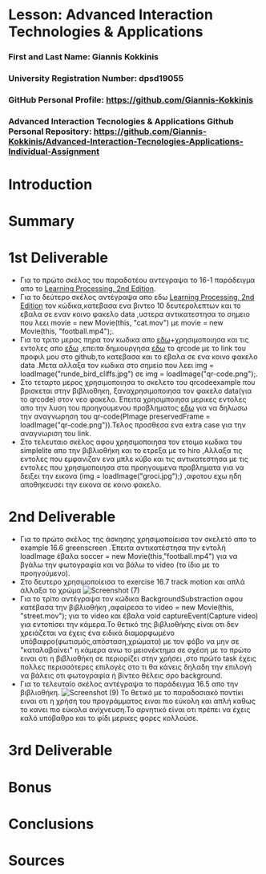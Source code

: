 # Lesson: Advanced Interaction Technologies & Applications

### First and Last Name: Giannis Kokkinis
### University Registration Number: dpsd19055
### GitHub Personal Profile: https://github.com/Giannis-Kokkinis 
### Advanced Interaction Tecnologies & Applications Github Personal Repository: https://github.com/Giannis-Kokkinis/Advanced-Interaction-Tecnologies-Applications-Individual-Assignment

# Introduction

# Summary


# 1st Deliverable
- Για το πρώτο σκέλος του παραδοτέου αντεγραψα το 16-1 παράδειγμα απο το [Learning Processing, 2nd Edition](http://learningprocessing.com/examples/chp16/example-16-01-Capture).
- Για το δεύτερο σκέλος αντέγραψα απο εδω [Learning Processing, 2nd Edition](http://learningprocessing.com/examples/chp16/example-16-05-MovieScrub) τον κώδικα,κατεβασα ενα βιντεο 10 δευτερολεπτων και το εβαλα σε εναν κοινο φακελο data ,υστερα αντικατεστησα το σημειο που λεει movie = new Movie(this, "cat.mov") με movie = new Movie(this, "football.mp4");.
- Για το τριτο μερος πηρα τον κωδικα απο [εδω](http://learningprocessing.com/examples/chp15/example-15-01-drawimage)+χρησιμοποιησα και τις εντολες απο [εδω](https://shiffman.net/p5/qrcode-processing/) ,επειτα δημιουργησα [εδω](https://www.qrcode-monkey.com/) το qrcode με το link του προφιλ μου στο github,το κατεβασα και το εβαλα σε ενα κοινο φακελο data .Μετα αλλαξα τον κωδικα στο σημείο που λεει  img = loadImage("runde_bird_cliffs.jpg") σε img = loadImage("qr-code.png");.
- Στο τεταρτο μερος χρησιμοποιησα το σκελετο του qrcodeexample που βρισκεται στην βιβλιοθηκη, ξαναχρησιμοποιησα τον φακελο data(για το qrcode) στον νεο φακελο. Επειτα χρησιμποιησα μερικες εντολες απο την λυση του προηγουμενου προβληματος [εδω](http://learningprocessing.com/examples/chp15/example-15-01-drawimage) για να δηλωσω την αναγνωρηση του qr-code(PImage preservedFrame = loadImage("qr-code.png")).Τελος προσθεσα ενα extra case για την αναγνωριση του link.
- Στο τελευταιο σκέλος αφου χρησιμοποιησα τον ετοιμο κωδικα του simplelite απο την βιβλιοθήκη και το ετρεξα με το hiro ,Αλλαξα τις εντολες που εμφανιζαν ενα μπλε κύβο και τις αντικατεστησα με τις εντολες που χρησιμοποιησα στα προηγουμενα προβληματα για να δειξει την εικονα (img = loadImage("groci.jpg");) ,αφοτου εχω ηδη αποθηκευσει την εικονα σε κοινο φακελο.

# 2nd Deliverable
- Για το πρώτο σκέλος της άσκησης χρησιμοποίεισα τον σκελετό απο το example 16.6 greenscreen .Έπειτα αντικατέστησα την εντολή loadImage έβαλα soccer = new Movie(this,"football.mp4") για να βγάλω την φωτογραφία και να βάλω το video (το ίδιο με το προηγούμενο).
- Στο δευτερο χρησιμοποίεισα το exercise 16.7 track motion και απλά άλλαξα το χρώμα
![Screenshot (7)](https://user-images.githubusercontent.com/101402260/207959596-5f622992-9ee7-4c22-b70c-63fd8a6e724e.png)
- Για το τρίτο αντέγραψα τον κώδικα BackgroundSubstraction αφου κατέβασα την βιβλιοθήκη ,αφαίρεσα το video = new Movie(this, "street.mov"); για το video  και έβαλα void captureEvent(Capture video)
για εντοπίσει την κάμερα.Το θετικό της βιβλιοθήκης είναι οτι δεν χρειάζεται να έχεις ένα ειδικά διαμορφωμένο υπόβαφρο(φωτισμός,απόσταση,χρώματα) με τον φόβο να μην σε  "καταλαβαίνει" η κάμερα ανω το μειονέκτημα σε σχέση με το πρώτο ειναι οτι η βιβλιοθήκη σε περιορίζει στην χρήσει ,στο πρώτο task έχεις πολλες περισσότερες επιλογές στο τι θα κάνεις δηλαδη την επιλογή να βάλεις οτι φωτογραφία ή βίντεο θέλεις σρο background.
- Για το τελευταίο σκέλος αντέγραψα το παράδειγμα 16.5 απο την βιβλιοθήκη.
![Screenshot (9)](https://user-images.githubusercontent.com/101402260/207971183-353d0d13-f886-4eb8-8ebb-cd331f913ba8.png)
Το θετικό με το παραδοσιακό ποντίκι ειναι οτι η χρήση του προγράμματος ειναι πιο εύκολη και απλή καθως το κανει πιο εύκολα ανίχνευση.Το αρνητικό είναι οτι πρέπει να έχεις καλό υπόβαθρο και το φίδι μερικες φορες κολλούσε. 





# 3rd Deliverable 


# Bonus 


# Conclusions


# Sources
